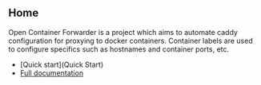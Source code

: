 ## Home

Open Container Forwarder is a project which aims to automate caddy configuration for proxying to docker containers. Container labels are used to configure specifics such as hostnames and container ports, etc.

- [Quick start](Quick Start)
- [Full documentation](Documentation)

